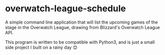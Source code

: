 # overwatch-league-schedule

A simple command line application that will list the upcoming games of the stage in the Overwatch League, drawing from Blizzard's Overwatch League API.

This program is written to be compatible with Python3, and is just a small side project I built on a rainy day 😊


